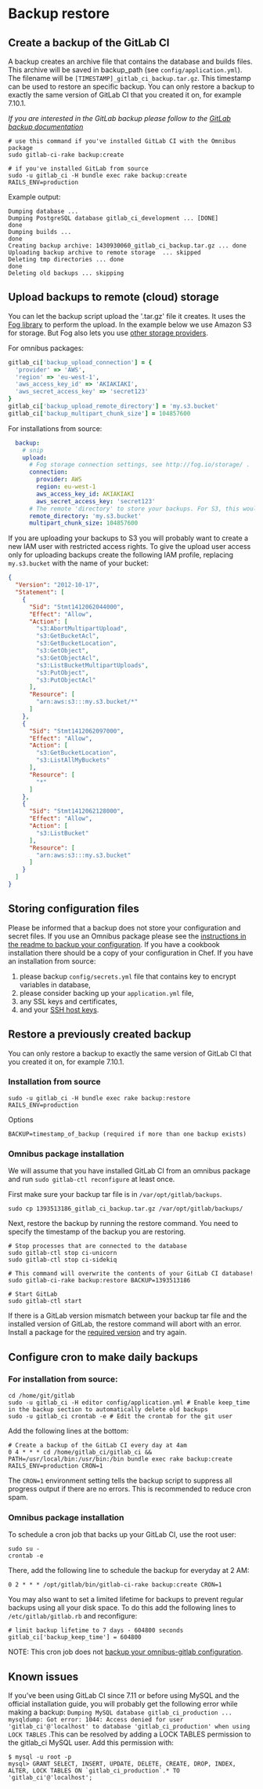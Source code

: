 # Backup restore

## Create a backup of the GitLab CI

A backup creates an archive file that contains the database and builds files.
This archive will be saved in backup_path (see `config/application.yml`).
The filename will be `[TIMESTAMP]_gitlab_ci_backup.tar.gz`. This timestamp can be used to restore an specific backup.
You can only restore a backup to exactly the same version of GitLab CI that you created it on, for example 7.10.1.

*If you are interested in the GitLab backup please follow to the [GitLab backup documentation](https://gitlab.com/gitlab-org/gitlab-ce/blob/master/doc/raketasks/backup_restore.md)*

```
# use this command if you've installed GitLab CI with the Omnibus package
sudo gitlab-ci-rake backup:create

# if you've installed GitLab from source
sudo -u gitlab_ci -H bundle exec rake backup:create RAILS_ENV=production
```


Example output:

```
Dumping database ...
Dumping PostgreSQL database gitlab_ci_development ... [DONE]
done
Dumping builds ...
done
Creating backup archive: 1430930060_gitlab_ci_backup.tar.gz ... done
Uploading backup archive to remote storage  ... skipped
Deleting tmp directories ... done
done
Deleting old backups ... skipping
```

## Upload backups to remote (cloud) storage

You can let the backup script upload the '.tar.gz' file it creates.
It uses the [Fog library](http://fog.io/) to perform the upload.
In the example below we use Amazon S3 for storage.
But Fog also lets you use [other storage providers](http://fog.io/storage/).

For omnibus packages:

```ruby
gitlab_ci['backup_upload_connection'] = {
  'provider' => 'AWS',
  'region' => 'eu-west-1',
  'aws_access_key_id' => 'AKIAKIAKI',
  'aws_secret_access_key' => 'secret123'
}
gitlab_ci['backup_upload_remote_directory'] = 'my.s3.bucket'
gitlab_ci['backup_multipart_chunk_size'] = 104857600
```

For installations from source:

```yaml
  backup:
    # snip
    upload:
      # Fog storage connection settings, see http://fog.io/storage/ .
      connection:
        provider: AWS
        region: eu-west-1
        aws_access_key_id: AKIAKIAKI
        aws_secret_access_key: 'secret123'
      # The remote 'directory' to store your backups. For S3, this would be the bucket name.
      remote_directory: 'my.s3.bucket'
      multipart_chunk_size: 104857600
```

If you are uploading your backups to S3 you will probably want to create a new
IAM user with restricted access rights. To give the upload user access only for
uploading backups create the following IAM profile, replacing `my.s3.bucket`
with the name of your bucket:

```json
{
  "Version": "2012-10-17",
  "Statement": [
    {
      "Sid": "Stmt1412062044000",
      "Effect": "Allow",
      "Action": [
        "s3:AbortMultipartUpload",
        "s3:GetBucketAcl",
        "s3:GetBucketLocation",
        "s3:GetObject",
        "s3:GetObjectAcl",
        "s3:ListBucketMultipartUploads",
        "s3:PutObject",
        "s3:PutObjectAcl"
      ],
      "Resource": [
        "arn:aws:s3:::my.s3.bucket/*"
      ]
    },
    {
      "Sid": "Stmt1412062097000",
      "Effect": "Allow",
      "Action": [
        "s3:GetBucketLocation",
        "s3:ListAllMyBuckets"
      ],
      "Resource": [
        "*"
      ]
    },
    {
      "Sid": "Stmt1412062128000",
      "Effect": "Allow",
      "Action": [
        "s3:ListBucket"
      ],
      "Resource": [
        "arn:aws:s3:::my.s3.bucket"
      ]
    }
  ]
}
```

## Storing configuration files

Please be informed that a backup does not store your configuration and secret files.
If you use an Omnibus package please see the [instructions in the readme to backup your configuration](https://gitlab.com/gitlab-org/omnibus-gitlab/blob/master/README.md#backup-and-restore-omnibus-gitlab-configuration).
If you have a cookbook installation there should be a copy of your configuration in Chef.
If you have an installation from source:
1. please backup `config/secrets.yml` file that contains key to encrypt variables in database,
1. please consider backing up your `application.yml` file,
1. any SSL keys and certificates, 
1. and your [SSH host keys](https://superuser.com/questions/532040/copy-ssh-keys-from-one-server-to-another-server/532079#532079).

## Restore a previously created backup

You can only restore a backup to exactly the same version of GitLab CI that you created it on, for example 7.10.1.

### Installation from source

```
sudo -u gitlab_ci -H bundle exec rake backup:restore RAILS_ENV=production
```

Options

```
BACKUP=timestamp_of_backup (required if more than one backup exists)
```

### Omnibus package installation

We will assume that you have installed GitLab CI from an omnibus package and run
`sudo gitlab-ctl reconfigure` at least once.

First make sure your backup tar file is in `/var/opt/gitlab/backups`.

```shell
sudo cp 1393513186_gitlab_ci_backup.tar.gz /var/opt/gitlab/backups/
```

Next, restore the backup by running the restore command. You need to specify the
timestamp of the backup you are restoring.

```shell
# Stop processes that are connected to the database
sudo gitlab-ctl stop ci-unicorn
sudo gitlab-ctl stop ci-sidekiq

# This command will overwrite the contents of your GitLab CI database!
sudo gitlab-ci-rake backup:restore BACKUP=1393513186

# Start GitLab
sudo gitlab-ctl start
```

If there is a GitLab version mismatch between your backup tar file and the installed
version of GitLab, the restore command will abort with an error. Install a package for
the [required version](https://www.gitlab.com/downloads/archives/) and try again.



## Configure cron to make daily backups

### For installation from source:
```
cd /home/git/gitlab
sudo -u gitlab_ci -H editor config/application.yml # Enable keep_time in the backup section to automatically delete old backups
sudo -u gitlab_ci crontab -e # Edit the crontab for the git user
```

Add the following lines at the bottom:

```
# Create a backup of the GitLab CI every day at 4am
0 4 * * * cd /home/gitlab_ci/gitlab_ci && PATH=/usr/local/bin:/usr/bin:/bin bundle exec rake backup:create RAILS_ENV=production CRON=1
```

The `CRON=1` environment setting tells the backup script to suppress all progress output if there are no errors.
This is recommended to reduce cron spam.

### Omnibus package installation

To schedule a cron job that backs up your GitLab CI, use the root user:

```
sudo su -
crontab -e
```

There, add the following line to schedule the backup for everyday at 2 AM:

```
0 2 * * * /opt/gitlab/bin/gitlab-ci-rake backup:create CRON=1
```

You may also want to set a limited lifetime for backups to prevent regular
backups using all your disk space.  To do this add the following lines to
`/etc/gitlab/gitlab.rb` and reconfigure:

```
# limit backup lifetime to 7 days - 604800 seconds
gitlab_ci['backup_keep_time'] = 604800
```

NOTE: This cron job does not [backup your omnibus-gitlab configuration](#backup-and-restore-omnibus-gitlab-configuration).

## Known issues

If you’ve been using GitLab CI since 7.11 or before using MySQL and the official installation guide, you will probably get the following error while making a backup: `Dumping MySQL database gitlab_ci_production ... mysqldump: Got error: 1044: Access denied for user 'gitlab_ci'@'localhost' to database 'gitlab_ci_production' when using LOCK TABLES` .This can be resolved by adding a LOCK TABLES permission to the gitlab_ci MySQL user. Add this permission with:
```
$ mysql -u root -p
mysql> GRANT SELECT, INSERT, UPDATE, DELETE, CREATE, DROP, INDEX, ALTER, LOCK TABLES ON `gitlab_ci_production`.* TO 'gitlab_ci'@'localhost';
```

